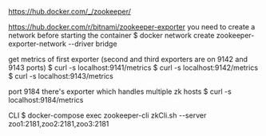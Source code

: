 https://hub.docker.com/_/zookeeper/

https://hub.docker.com/r/bitnami/zookeeper-exporter
you need to create a network before starting the container
$ docker network create zookeeper-exporter-network --driver bridge

get metrics of first exporter (second and third exporters are on 9142 and 9143 ports)
$ curl -s localhost:9141/metrics
$ curl -s localhost:9142/metrics
$ curl -s localhost:9143/metrics

port 9184 there's exporter which handles multiple zk hosts
$ curl -s localhost:9184/metrics

CLI 
$ docker-compose exec zookeeper-cli zkCli.sh --server zoo1:2181,zoo2:2181,zoo3:2181

